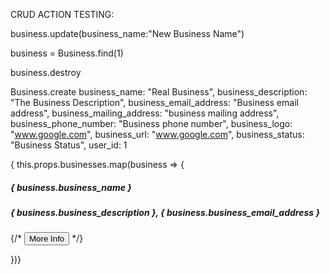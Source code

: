 



CRUD ACTION TESTING:

business.update(business_name:"New Business Name")

business = Business.find(1)

business.destroy

Business.create business_name: "Real Business", business_description: "The Business Description", business_email_address: "Business email address", business_mailing_address: "business mailing address", business_phone_number: "Business phone number", business_logo: "www.google.com", business_url: "www.google.com", business_status: "Business Status", user_id: 1


 <Row className="cards">
        { this.props.businesses.map(business => {
        <Col sm="4" key={ business.id }>
          <Card body>
            <CardTitle>
              <h5>{ business.business_name }</h5>
              <h5>{ business.business_description }, { business.business_email_address }</h5> 
              <p className="card-button">
                {/* <NavLink to={`/businesses/${business.id}`}>
                  <Button color="secondary">
                    More Info
                  </Button>
                </NavLink> */}
              </p>
            </CardTitle>
          </Card> 
        </Col> 
        })} 
        </Row>